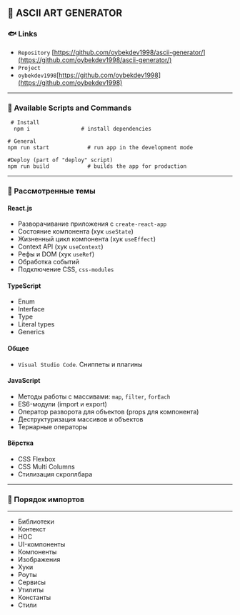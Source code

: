 ## 📄 ASCII ART GENERATOR

### 🐟 Links

* `Repository` [https://github.com/oybekdev1998/ascii-generator/](https://github.com/oybekdev1998/ascii-generator/)
* `Project`[]()
* `oybekdev1998`[https://github.com/oybekdev1998](https://github.com/oybekdev1998)

***
### 🐋 Available Scripts and Commands
```
 # Install
  npm i                # install dependencies
```
```
# General
npm run start            # run app in the development mode
```
```
#Deploy (part of "deploy" script)
npm run build            # builds the app for production
```
---

### 🐼 Рассмотренные темы
#### React.js
* Разворачивание приложения с `create-react-app`
* Состояние компонента (хук `useState`)
* Жизненный цикл компонента (хук `useEffect`)
* Context API (хук `useContext`)
* Рефы и DOM (хук `useRef`)
* Обработка событий
* Подключение CSS, `css-modules`

#### TypeScript
* Enum
* Interface
* Type
* Literal types
* Generics

#### Общее
* `Visual Studio Code`. Сниппеты и плагины

#### JavaScript
* Методы работы с массивами: `map`, `filter`, `forEach`
* ES6-модули (import и export)
* Оператор разворота для объектов (props для компонента)
* Деструктуризация массивов и объектов
* Тернарные операторы

#### Вёрстка

* CSS Flexbox
* CSS Multi Columns
* Стилизация скроллбара
***
### 🐣 Порядок импортов
___
* Библиотеки
* Контекст
* HOC
* UI-компоненты
* Компоненты
* Изображения
* Хуки
* Роуты
* Сервисы
* Утилиты
* Константы
* Стили




